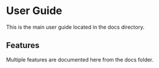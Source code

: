 # User Guide

This is the main user guide located in the docs directory.

## Features

Multiple features are documented here from the docs folder.
